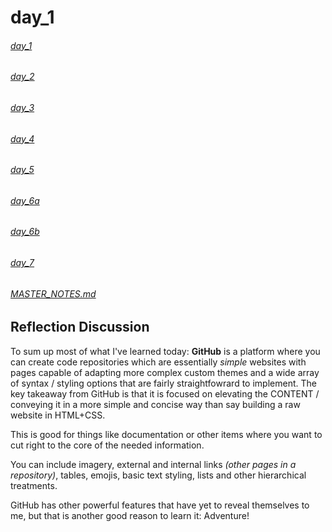 # day_1

###### [day_1](day_1.md)
###### [day_2](day_2.md)
###### [day_3](day_3.md)
###### [day_4](day_4.md)
###### [day_5](day_5.md)
###### [day_6a](day_6a.md)
###### [day_6b](day_6b.md)
###### [day_7](day_7.md)

###### [MASTER_NOTES.md](MASTER_NOTES.md)


## Reflection Discussion

To sum up most of what I've learned today: **GitHub** is a platform where you can create code repositories which are essentially *simple* websites with pages capable of adapting more complex custom themes and a wide array of syntax / styling options that are fairly straightfowrard to implement. 
The key takeaway from GitHub is that it is focused on elevating the CONTENT / conveying it in a more simple and concise way than say building a raw website in HTML+CSS. 

This is good for things like documentation or other items where you want to cut right to the core of the needed information.

You can include imagery, external and internal links *(other pages in a repository)*, tables, emojis, basic text styling, lists and other hierarchical treatments.

GitHub has other powerful features that have yet to reveal themselves to me, but that is another good reason to learn it: Adventure!